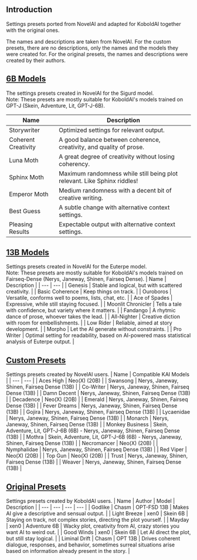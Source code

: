## Introduction
Settings presets ported from NovelAI and adapted for KoboldAI together with the original ones.

The names and descriptions are taken from NovelAI. For the custom presets, there are no descriptions, only the names and the models they were created for. For the original presets, the names and descriptions were created by their authors.

## [6B Models](https://drive.google.com/drive/folders/1mXG126USSEfJmd444QgGMgGQScABAPou)
The settings presets created in NovelAI for the Sigurd model. <br>
Note: These presets are mostly suitable for KoboldAI's models trained on GPT-J (Skein, Adventure, Lit, GPT-J-6B).

| Name | Description |
| --- | --- |
| Storywriter | Optimized settings for relevant output. |
| Coherent Creativity | A good balance between coherence, creativity, and quality of prose. |
| Luna Moth | A great degree of creativity without losing coherency. |
| Sphinx Moth | Maximum randomness while still being plot relevant. Like Sphinx riddles! |
| Emperor Moth | Medium randomness with a decent bit of creative writing. |
| Best Guess | A subtle change with alternative context settings. |
| Pleasing Results | Expectable output with alternative context settings. |
## [13B Models](https://drive.google.com/drive/folders/1kTKfVn0nvYdv7IsUOQbpGWc_1SMP15wn)
Settings presets created in NovelAI for the Euterpe model. <br>
Note: These presets are mostly suitable for KoboldAI's models trained on Fairseq-Dense (Nerys, Janeway, Shinen, Fairseq Dense).
| Name | Description |
| --- | --- |
| Genesis | Stable and logical, but with scattered creativity. |
| Basic Coherence | Keep things on track. |
| Ouroboros | Versatile, conforms well to poems, lists, chat, etc. |
| Ace of Spades | Expressive, while still staying focused. |
| Moonlit Chronicler | Tells a tale with confidence, but variety where it matters. |
| Fandango | A rhytmic dance of prose, whoever takes the lead. |
| All-Nighter | Creative diction with room for embellishments. |
| Low Rider | Reliable, aimed at story development. |
| Morpho | Let the AI generate without constraints. |
| Pro Writer | Optimal setting for readability, based on AI-powered mass statistical analysis of Euterpe output. |
## [Custom Presets](https://drive.google.com/drive/folders/1BFZZY5-lunsZYvtJ9vstiBkH8FY6uj-0)
Settings presets created by NovelAI users.
| Name | Compatible KAI Models |
| --- | --- |
| Aces High | Neo(X) (20B) |
| Swansong | Nerys, Janeway, Shinen, Fairseq Dense (13B) |
| Co-Writer | Nerys, Janeway, Shinen, Fairseq Dense (13B) |
| Damn Decent | Nerys, Janeway, Shinen, Fairseq Dense (13B) |
| Decadence | Neo(X) (20B) |
| Emerald | Nerys, Janeway, Shinen, Fairseq Dense (13B) |
| Fever Dreams | Nerys, Janeway, Shinen, Fairseq Dense (13B) |
| Gojira | Nerys, Janeway, Shinen, Fairseq Dense (13B) |
| Lycaenidae | Nerys, Janeway, Shinen, Fairseq Dense (13B) |
| Monarch | Nerys, Janeway, Shinen, Fairseq Dense (13B) |
| Monkey Business | Skein, Adventure, Lit, GPT-J-6B (6B) - Nerys, Janeway, Shinen, Fairseq Dense (13B) |
| Mothra | Skein, Adventure, Lit, GPT-J-6B (6B) - Nerys, Janeway, Shinen, Fairseq Dense (13B) |
| Necromancer | Neo(X) (20B) |
| Nymphalidae | Nerys, Janeway, Shinen, Fairseq Dense (13B) |
| Red Viper | Neo(X) (20B) |
| Top Gun | Neo(X) (20B) |
| Trust | Nerys, Janeway, Shinen, Fairseq Dense (13B) |
| Weaver | Nerys, Janeway, Shinen, Fairseq Dense (13B) |
## [Original Presets](https://drive.google.com/drive/folders/1DU0jXN8TtDEpPVZAlEn7ZsYYhh0io4qa)
Settings presets created by KoboldAI users.
| Name | Author | Model | Description |
| --- | --- | --- | --- |
| Godlike | Chasm | OPT-FSD 13B | Makes AI give a descriptive and sensual output. |
| Light Breeze | xen0 | Skein 6B | Staying on track, not complex stories, directing the plot yourself. |
| Mayday | xen0 | Adventure 6B | Wacky plot, creativity from AI, crazy stories you want AI to weird out. |
| Good Winds | xen0 | Skein 6B | Let AI direct the plot, but still stay logical. |
| Liminal Drift | Chasm | OPT 13B | Drives coherent dialogue, responses, and behavior, sometimes surreal situations arise based on information already present in the story. |